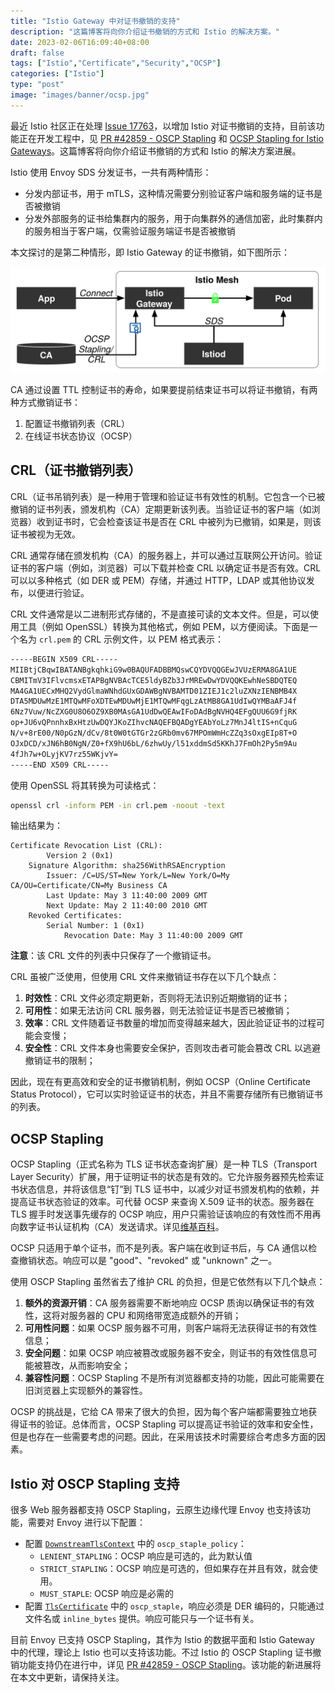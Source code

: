 ```yaml
---
title: "Istio Gateway 中对证书撤销的支持"
description: "这篇博客将向你介绍证书撤销的方式和 Istio 的解决方案。"
date: 2023-02-06T16:09:40+08:00
draft: false
tags: ["Istio","Certificate","Security","OCSP"]
categories: ["Istio"]
type: "post"
image: "images/banner/ocsp.jpg"
---
```


最近 Istio 社区正在处理 [Issue 17763](https://github.com/istio/istio/issues/17763)，以增加 Istio 对证书撤销的支持，目前该功能正在开发工程中，见 [PR #42859 - OSCP Stapling](https://github.com/istio/istio/pull/42859) 和 [OCSP Stapling for Istio Gateways](https://docs.google.com/document/d/15wwYyVyOluubL2KIM89b2X8NFwyhMVxq2_I1MESrZdI/edit#)。这篇博客将向你介绍证书撤销的方式和 Istio 的解决方案进展。

Istio 使用 Envoy SDS 分发证书，一共有两种情形：

- 分发内部证书，用于 mTLS，这种情况需要分别验证客户端和服务端的证书是否被撤销
- 分发外部服务的证书给集群内的服务，用于向集群外的通信加密，此时集群内的服务相当于客户端，仅需验证服务端证书是否被撤销

本文探讨的是第二种情形，即 Istio Gateway 的证书撤销，如下图所示：

![Istio Gateway 的证书撤销示意图](cert-revoke.svg)

CA 通过设置 TTL 控制证书的寿命，如果要提前结束证书可以将证书撤销，有两种方式撤销证书：

1. 配置证书撤销列表（CRL）
2. 在线证书状态协议（OCSP）

## CRL（证书撤销列表）

CRL（证书吊销列表）是一种用于管理和验证证书有效性的机制。它包含一个已被撤销的证书列表，颁发机构（CA）定期更新该列表。当验证证书的客户端（如浏览器）收到证书时，它会检查该证书是否在 CRL 中被列为已撤销，如果是，则该证书被视为无效。

CRL 通常存储在颁发机构（CA）的服务器上，并可以通过互联网公开访问。验证证书的客户端（例如，浏览器）可以下载并检查 CRL 以确定证书是否有效。CRL 可以以多种格式（如 DER 或 PEM）存储，并通过 HTTP，LDAP 或其他协议发布，以便进行验证。

CRL 文件通常是以二进制形式存储的，不是直接可读的文本文件。但是，可以使用工具（例如 OpenSSL）转换为其他格式，例如 PEM，以方便阅读。下面是一个名为 `crl.pem` 的 CRL 示例文件，以 PEM 格式表示：

```dockerfile
-----BEGIN X509 CRL-----
MIIBtjCBqwIBATANBgkqhkiG9w0BAQUFADBBMQswCQYDVQQGEwJVUzERMA8GA1UE
CBMITmV3IFlvcmsxETAPBgNVBAcTCE5ldyBZb3JrMREwDwYDVQQKEwhNeSBDQTEQ
MA4GA1UECxMHQ2VydGlmaWNhdGUxGDAWBgNVBAMTD01ZIEJ1c2luZXNzIENBMB4X
DTA5MDUwMzE1MTQwMFoXDTEwMDUwMjE1MTQwMFqgLzAtMB8GA1UdIwQYMBaAFJ4f
6Nz7Vuw/NcZXG0U8O6OZ9XB0MAsGA1UdDwQEAwIFoDAdBgNVHQ4EFgQUU6G9fjRK
op+JU6vQPnnhxBxHtzUwDQYJKoZIhvcNAQEFBQADgYEAbYoLz7MnJ4ltIS+nCquG
N/v+8rE00/N0pGzN/dCv/8t0W0tGTGr2zGRb0mv67MPOmWmHcZZq3sOxgEIp8T+O
OJxDCD/xJN6hB0NgN/Z0+fX9hU6bL/6zhwUy/l51xddmSd5KKhJ7FmOh2Py5m9Au
4fJh7w+OLyjKV7rz55WKjvY=
-----END X509 CRL-----
```

使用 OpenSSL 将其转换为可读格式：

```bash
openssl crl -inform PEM -in crl.pem -noout -text
```

输出结果为：

```
Certificate Revocation List (CRL):
        Version 2 (0x1)
    Signature Algorithm: sha256WithRSAEncryption
        Issuer: /C=US/ST=New York/L=New York/O=My CA/OU=Certificate/CN=My Business CA
        Last Update: May 3 11:40:00 2009 GMT
        Next Update: May 2 11:40:00 2010 GMT
    Revoked Certificates:
        Serial Number: 1 (0x1)
            Revocation Date: May 3 11:40:00 2009 GMT
```

**注意**：该 CRL 文件的列表中只保存了一个撤销证书。

CRL 虽被广泛使用，但使用 CRL 文件来撤销证书存在以下几个缺点：

1. **时效性**：CRL 文件必须定期更新，否则将无法识别近期撤销的证书；
2. **可用性**：如果无法访问 CRL 服务器，则无法验证证书是否已被撤销；
3. **效率**：CRL 文件随着证书数量的增加而变得越来越大，因此验证证书的过程可能会变慢；
4. **安全性**：CRL 文件本身也需要安全保护，否则攻击者可能会篡改 CRL 以逃避撤销证书的限制；

因此，现在有更高效和安全的证书撤销机制，例如 OCSP（Online Certificate Status Protocol），它可以实时验证证书的状态，并且不需要存储所有已撤销证书的列表。

## OCSP Stapling

OCSP Stapling（正式名称为 TLS 证书状态查询扩展）是一种 TLS（Transport Layer Security）扩展，用于证明证书的状态是有效的。它允许服务器预先检索证书状态信息，并将该信息“钉”到 TLS 证书中，以减少对证书颁发机构的依赖，并提高证书状态验证的效率。可代替 OCSP 来查询 X.509 证书的状态。服务器在 TLS 握手时发送事先缓存的 OCSP 响应，用户只需验证该响应的有效性而不用再向数字证书认证机构（CA）发送请求。详见[维基百科](https://en.wikipedia.org/wiki/OCSP_stapling)。

OCSP 只适用于单个证书，而不是列表。客户端在收到证书后，与 CA 通信以检查撤销状态。响应可以是 "good"、"revoked" 或 "unknown" 之一。

使用 OSCP Stapling 虽然省去了维护 CRL 的负担，但是它依然有以下几个缺点：

1. **额外的资源开销**：CA 服务器需要不断地响应 OCSP 质询以确保证书的有效性，这将对服务器的 CPU 和网络带宽造成额外的开销；
2. **可用性问题**：如果 OCSP 服务器不可用，则客户端将无法获得证书的有效性信息；
3. **安全问题**：如果 OCSP 响应被篡改或服务器不安全，则证书的有效性信息可能被篡改，从而影响安全；
4. **兼容性问题**：OCSP Stapling 不是所有浏览器都支持的功能，因此可能需要在旧浏览器上实现额外的兼容性。

OCSP 的挑战是，它给 CA 带来了很大的负担，因为每个客户端都需要独立地获得证书的验证。总体而言，OCSP Stapling 可以提高证书验证的效率和安全性，但是也存在一些需要考虑的问题。因此，在采用该技术时需要综合考虑多方面的因素。

## Istio 对 OSCP Stapling 支持

很多 Web 服务器都支持 OSCP Stapling，云原生边缘代理 Envoy 也支持该功能，需要对 Envoy 进行以下配置：

- 配置 [`DownstreamTlsContext`](https://www.envoyproxy.io/docs/envoy/latest/api-v3/extensions/transport_sockets/tls/v3/tls.proto#envoy-v3-api-msg-extensions-transport-sockets-tls-v3-downstreamtlscontext) 中的 `oscp_staple_policy`：
  - `LENIENT_STAPLING`：OCSP 响应是可选的，此为默认值
  - `STRICT_STAPLING`：OCSP 响应是可选的，但如果存在并且有效，就会使用。
  - `MUST_STAPLE`: OCSP 响应是必需的
- 配置 [`TlsCertificate`](https://www.envoyproxy.io/docs/envoy/latest/api-v3/extensions/transport_sockets/tls/v3/common.proto#envoy-v3-api-msg-extensions-transport-sockets-tls-v3-tlscertificate) 中的 `oscp_staple`，响应必须是 DER 编码的，只能通过文件名或 `inline_bytes` 提供。响应可能只与一个证书有关。

目前 Envoy 已支持 OSCP Stapling，其作为 Istio 的数据平面和 Istio Gateway 中的代理，理论上 Istio 也可以支持该功能。不过 Istio 的 OSCP Stapling 证书撤销功能支持仍在进行中，详见 [PR #42859 - OSCP Stapling](https://github.com/istio/istio/pull/42859)。该功能的新进展将在本文中更新，请保持关注。
